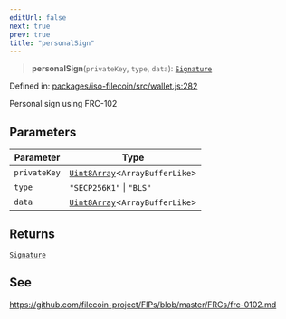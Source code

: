 ```yaml
---
editUrl: false
next: true
prev: true
title: "personalSign"
---
```


> **personalSign**(`privateKey`, `type`, `data`): [`Signature`](/api/iso-filecoin/signature/classes/signature/)

Defined in: [packages/iso-filecoin/src/wallet.js:282](https://github.com/hugomrdias/filecoin/blob/main/packages/iso-filecoin/src/wallet.js#L282)

Personal sign using FRC-102

## Parameters

| Parameter | Type |
| ------ | ------ |
| `privateKey` | [`Uint8Array`](https://developer.mozilla.org/docs/Web/JavaScript/Reference/Global_Objects/Uint8Array)\<`ArrayBufferLike`\> |
| `type` | `"SECP256K1"` \| `"BLS"` |
| `data` | [`Uint8Array`](https://developer.mozilla.org/docs/Web/JavaScript/Reference/Global_Objects/Uint8Array)\<`ArrayBufferLike`\> |

## Returns

[`Signature`](/api/iso-filecoin/signature/classes/signature/)

## See

https://github.com/filecoin-project/FIPs/blob/master/FRCs/frc-0102.md
